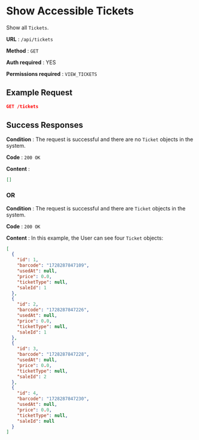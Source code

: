 # Show Accessible Tickets

Show all `Tickets`.

**URL** : `/api/tickets`

**Method** : `GET`

**Auth required** : YES

**Permissions required** : `VIEW_TICKETS`

## Example Request

```json
GET /tickets
```

## Success Responses

**Condition** : The request is successful and there are no `Ticket` objects in the system.

**Code** : `200 OK`

**Content** :

```json
[]
```

### OR

**Condition** : The request is successful and there are `Ticket` objects in the system.

**Code** : `200 OK`

**Content** : In this example, the User can see four `Ticket` objects:

```json
[
  {
    "id": 1,
    "barcode": "1728287847109",
    "usedAt": null,
    "price": 0.0,
    "ticketType": null,
    "saleId": 1
  },
  {
    "id": 2,
    "barcode": "1728287847226",
    "usedAt": null,
    "price": 0.0,
    "ticketType": null,
    "saleId": 1
  },
  {
    "id": 3,
    "barcode": "1728287847228",
    "usedAt": null,
    "price": 0.0,
    "ticketType": null,
    "saleId": 2
  },
  {
    "id": 4,
    "barcode": "1728287847230",
    "usedAt": null,
    "price": 0.0,
    "ticketType": null,
    "saleId": null
  }
]
```
